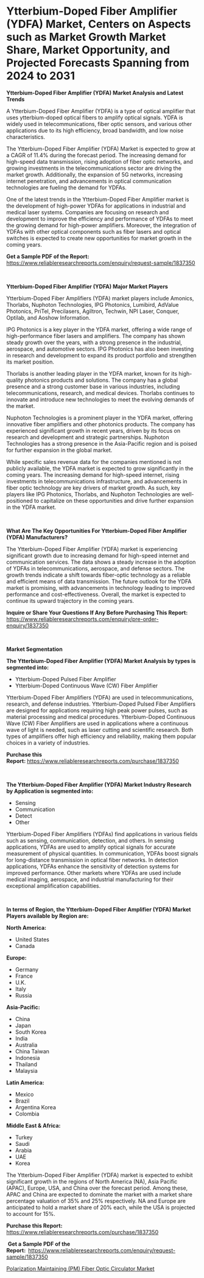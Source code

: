 <p><h1>Ytterbium-Doped Fiber Amplifier (YDFA) Market, Centers on Aspects such as Market Growth Market Share, Market Opportunity, and Projected Forecasts Spanning from 2024 to 2031</h1></p><p><strong>Ytterbium-Doped Fiber Amplifier (YDFA) Market Analysis and Latest Trends</strong></p>
<p><p>A Ytterbium-Doped Fiber Amplifier (YDFA) is a type of optical amplifier that uses ytterbium-doped optical fibers to amplify optical signals. YDFA is widely used in telecommunications, fiber optic sensors, and various other applications due to its high efficiency, broad bandwidth, and low noise characteristics.</p><p>The Ytterbium-Doped Fiber Amplifier (YDFA) Market is expected to grow at a CAGR of 11.4% during the forecast period. The increasing demand for high-speed data transmission, rising adoption of fiber optic networks, and growing investments in the telecommunications sector are driving the market growth. Additionally, the expansion of 5G networks, increasing internet penetration, and advancements in optical communication technologies are fueling the demand for YDFAs.</p><p>One of the latest trends in the Ytterbium-Doped Fiber Amplifier market is the development of high-power YDFAs for applications in industrial and medical laser systems. Companies are focusing on research and development to improve the efficiency and performance of YDFAs to meet the growing demand for high-power amplifiers. Moreover, the integration of YDFAs with other optical components such as fiber lasers and optical switches is expected to create new opportunities for market growth in the coming years.</p></p>
<p><strong>Get a Sample PDF of the Report:&nbsp;</strong> <a href="https://www.reliableresearchreports.com/enquiry/request-sample/1837350">https://www.reliableresearchreports.com/enquiry/request-sample/1837350</a></p>
<p>&nbsp;</p>
<p><strong>Ytterbium-Doped Fiber Amplifier (YDFA) Major Market Players</strong></p>
<p><p>Ytterbium-Doped Fiber Amplifiers (YDFA) market players include Amonics, Thorlabs, Nuphoton Technologies, IPG Photonics, Lumibird, AdValue Photonics, PriTel, Precilasers, Agiltron, Techwin, NPI Laser, Conquer, Optilab, and Aoshow Information.</p><p>IPG Photonics is a key player in the YDFA market, offering a wide range of high-performance fiber lasers and amplifiers. The company has shown steady growth over the years, with a strong presence in the industrial, aerospace, and automotive sectors. IPG Photonics has also been investing in research and development to expand its product portfolio and strengthen its market position.</p><p>Thorlabs is another leading player in the YDFA market, known for its high-quality photonics products and solutions. The company has a global presence and a strong customer base in various industries, including telecommunications, research, and medical devices. Thorlabs continues to innovate and introduce new technologies to meet the evolving demands of the market.</p><p>Nuphoton Technologies is a prominent player in the YDFA market, offering innovative fiber amplifiers and other photonics products. The company has experienced significant growth in recent years, driven by its focus on research and development and strategic partnerships. Nuphoton Technologies has a strong presence in the Asia-Pacific region and is poised for further expansion in the global market.</p><p>While specific sales revenue data for the companies mentioned is not publicly available, the YDFA market is expected to grow significantly in the coming years. The increasing demand for high-speed internet, rising investments in telecommunications infrastructure, and advancements in fiber optic technology are key drivers of market growth. As such, key players like IPG Photonics, Thorlabs, and Nuphoton Technologies are well-positioned to capitalize on these opportunities and drive further expansion in the YDFA market.</p></p>
<p>&nbsp;</p>
<p><strong>What Are The Key Opportunities For Ytterbium-Doped Fiber Amplifier (YDFA) Manufacturers?</strong></p>
<p><p>The Ytterbium-Doped Fiber Amplifier (YDFA) market is experiencing significant growth due to increasing demand for high-speed internet and communication services. The data shows a steady increase in the adoption of YDFAs in telecommunications, aerospace, and defense sectors. The growth trends indicate a shift towards fiber-optic technology as a reliable and efficient means of data transmission. The future outlook for the YDFA market is promising, with advancements in technology leading to improved performance and cost-effectiveness. Overall, the market is expected to continue its upward trajectory in the coming years.</p></p>
<p><strong>Inquire or Share Your Questions If Any Before Purchasing This Report:</strong> <a href="https://www.reliableresearchreports.com/enquiry/pre-order-enquiry/1837350">https://www.reliableresearchreports.com/enquiry/pre-order-enquiry/1837350</a></p>
<p>&nbsp;</p>
<p><strong>Market Segmentation</strong></p>
<p><strong>The Ytterbium-Doped Fiber Amplifier (YDFA) Market Analysis by types is segmented into:</strong></p>
<p><ul><li>Ytterbium-Doped Pulsed Fiber Amplifier</li><li>Ytterbium-Doped Continuous Wave (CW) Fiber Amplifier</li></ul></p>
<p><p>Ytterbium-Doped Fiber Amplifiers (YDFA) are used in telecommunications, research, and defense industries. Ytterbium-Doped Pulsed Fiber Amplifiers are designed for applications requiring high peak power pulses, such as material processing and medical procedures. Ytterbium-Doped Continuous Wave (CW) Fiber Amplifiers are used in applications where a continuous wave of light is needed, such as laser cutting and scientific research. Both types of amplifiers offer high efficiency and reliability, making them popular choices in a variety of industries.</p></p>
<p><strong>Purchase this Report:&nbsp;</strong><a href="https://www.reliableresearchreports.com/purchase/1837350">https://www.reliableresearchreports.com/purchase/1837350</a></p>
<p>&nbsp;</p>
<p><strong>The Ytterbium-Doped Fiber Amplifier (YDFA) Market Industry Research by Application is segmented into:</strong></p>
<p><ul><li>Sensing</li><li>Communication</li><li>Detect</li><li>Other</li></ul></p>
<p><p>Ytterbium-Doped Fiber Amplifiers (YDFAs) find applications in various fields such as sensing, communication, detection, and others. In sensing applications, YDFAs are used to amplify optical signals for accurate measurement of physical quantities. In communication, YDFAs boost signals for long-distance transmission in optical fiber networks. In detection applications, YDFAs enhance the sensitivity of detection systems for improved performance. Other markets where YDFAs are used include medical imaging, aerospace, and industrial manufacturing for their exceptional amplification capabilities.</p></p>
<p>&nbsp;</p>
<p><strong>In terms of Region, the Ytterbium-Doped Fiber Amplifier (YDFA) Market Players available by Region are:</strong></p>
<p>
    <p> <strong> North America: </strong>
        <ul>
            <li>United States</li>
            <li>Canada</li>
        </ul>
        </p> 
    <p> <strong> Europe: </strong>
        <ul>
            <li>Germany</li>
            <li>France</li>
            <li>U.K.</li>
            <li>Italy</li>
            <li>Russia</li>
        </ul>
        </p> 
    <p> <strong> Asia-Pacific: </strong>
        <ul>
            <li>China</li>
            <li>Japan</li>
            <li>South Korea</li>
            <li>India</li>
            <li>Australia</li>
            <li>China Taiwan</li>
            <li>Indonesia</li>
            <li>Thailand</li>
            <li>Malaysia</li>
        </ul>
        </p> 
    <p> <strong> Latin America: </strong>
        <ul>
            <li>Mexico</li>
            <li>Brazil</li>
            <li>Argentina Korea</li>
            <li>Colombia</li>
        </ul>
        </p> 
    <p> <strong> Middle East & Africa: </strong>
        <ul>
            <li>Turkey</li>
            <li>Saudi</li>
            <li>Arabia</li>
            <li>UAE</li>
            <li>Korea</li>
        </ul>
    </p>
    </p>
<p><p>The Ytterbium-Doped Fiber Amplifier (YDFA) market is expected to exhibit significant growth in the regions of North America (NA), Asia Pacific (APAC), Europe, USA, and China over the forecast period. Among these, APAC and China are expected to dominate the market with a market share percentage valuation of 35% and 25% respectively. NA and Europe are anticipated to hold a market share of 20% each, while the USA is projected to account for 15%.</p></p>
<p><strong>Purchase this Report: </strong><a href="https://www.reliableresearchreports.com/purchase/1837350">https://www.reliableresearchreports.com/purchase/1837350</a></p>
<p>&nbsp;<strong>Get a Sample PDF of the Report:&nbsp;&nbsp;</strong><a href="https://www.reliableresearchreports.com/enquiry/request-sample/1837350">https://www.reliableresearchreports.com/enquiry/request-sample/1837350</a></p>
<p><strong></strong></p>
<p><p><a href="https://github.com/RoccoManning/Market-Research-Report-List-4/blob/main/polarization-maintaining-pm-fiber-optic-circulator-market.md">Polarization Maintaining (PM) Fiber Optic Circulator Market</a></p></p>